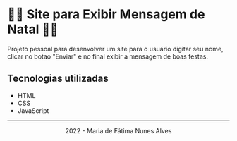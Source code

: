# 🎄🎅 Site para Exibir Mensagem de Natal 🎄🎅

<p>Projeto pessoal para desenvolver um site para o usuário digitar seu nome, clicar no botao "Enviar" e no final exibir a mensagem de boas festas.</p>

## Tecnologias utilizadas
- HTML
- CSS
- JavaScript
<hr>
<p align="center">2022 - Maria de Fátima Nunes Alves</p>
